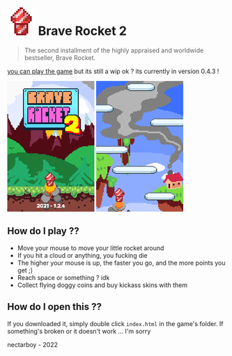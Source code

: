 # <img src='https://github.com/nectarboy/brave-rocket/blob/main/src/assets/icon64.png?raw=true'> Brave Rocket 2
> The second installment of the highly appraised and worldwide bestseller, Brave Rocket.

[you can play the game](https://nectarboy.github.io/brave-rocket) but its still a wip ok ? its currently in version 0.4.3 !

![mmm](https://github.com/nectarboy/brave-rocket/blob/main/docs/title_screen.png?raw=true)
![yum](https://github.com/nectarboy/brave-rocket/blob/main/docs/islands.png?raw=true)

## How do I play ??
- Move your mouse to move your little rocket around
- If you hit a cloud or anything, you fucking die
- The higher your mouse is up, the faster you go, and the more points you get ;)
- Reach space or something ? idk
- Collect flying doggy coins and buy kickass skins with them

## How do I open this ??
If you downloaded it, simply double click `index.html` in the game's folder.
If something's broken or it doesn't work ... I'm sorry

nectarboy - 2022